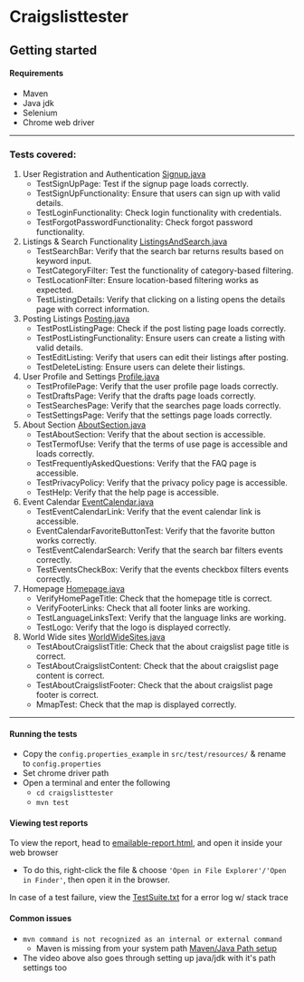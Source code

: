 # Craigslisttester

## Getting started

#### Requirements
  - Maven
  - Java jdk
  - Selenium
  - Chrome web driver

---
### Tests covered:
1. User Registration and Authentication [Signup.java](craigslisttester/src/test/java/fgcuvladtyler/Signup.java)
   - TestSignUpPage: Test if the signup page loads correctly.
   - TestSignUpFunctionality: Ensure that users can sign up with valid details.
   - TestLoginFunctionality: Check login functionality with credentials.
   - TestForgotPasswordFunctionality: Check forgot password functionality.
2. Listings & Search Functionality [ListingsAndSearch.java](craigslisttester/src/test/java/fgcuvladtyler/ListingsAndSearch.java)
   - TestSearchBar: Verify that the search bar returns results based on keyword input.
   - TestCategoryFilter: Test the functionality of category-based filtering.
   - TestLocationFilter: Ensure location-based filtering works as expected.
   - TestListingDetails: Verify that clicking on a listing opens the details page with correct information.
3. Posting Listings [Posting.java](craigslisttester/src/test/java/fgcuvladtyler/Posting.java)
   - TestPostListingPage: Check if the post listing page loads correctly.
   - TestPostListingFunctionality: Ensure users can create a listing with valid details.
   - TestEditListing: Verify that users can edit their listings after posting.
   - TestDeleteListing: Ensure users can delete their listings.
4. User Profile and Settings [Profile.java](craigslisttester/src/test/java/fgcuvladtyler/Profile.java)
   - TestProfilePage: Verify that the user profile page loads correctly.
   - TestDraftsPage: Verify that the drafts page loads correctly.
   - TestSearchesPage: Verify that the searches page loads correctly.
   - TestSettingsPage: Verify that the settings page loads correctly.
5. About Section [AboutSection.java](craigslisttester/src/test/java/fgcuvladtyler/AboutSection.java)
   - TestAboutSection: Verify that the about section is accessible.
   - TestTermofUse: Verify that the terms of use page is accessible and loads correctly.
   - TestFrequentlyAskedQuestions: Verify that the FAQ page is accessible.
   - TestPrivacyPolicy: Verify that the privacy policy page is accessible.
   - TestHelp: Verify that the help page is accessible.
6. Event Calendar [EventCalendar.java](craigslisttester/src/test/java/fgcuvladtyler/EventCalendar.java)
   - TestEventCalendarLink: Verify that the event calendar link is accessible.
   - EventCalendarFavoriteButtonTest: Verify that the favorite button works correctly.
   - TestEventCalendarSearch: Verify that the search bar filters events correctly.
   - TestEventsCheckBox: Verify that the events checkbox filters events correctly.
7. Homepage [Homepage.java](craigslisttester/src/test/java/fgcuvladtyler/Homepage.java)
   - VerifyHomePageTitle: Check that the homepage title is correct.
   - VerifyFooterLinks: Check that all footer links are working.
   - TestLanguageLinksText: Verify that the language links are working.
   - TestLogo: Verify that the logo is displayed correctly.
8. World Wide sites [WorldWideSites.java](craigslisttester/src/test/java/fgcuvladtyler/WorldWideSites.java)
   - TestAboutCraigslistTitle: Check that the about craigslist page title is correct.
   - TestAboutCraigslistContent: Check that the about craigslist page content is correct.
   - TestAboutCraigslistFooter: Check that the about craigslist page footer is correct.
   - MmapTest: Check that the map is displayed correctly.

---
#### Running the tests
- Copy the `config.properties_example` in `src/test/resources/` & rename to `config.properties`
- Set chrome driver path
- Open a terminal and enter the following
    - `cd craigslisttester`
    - `mvn test`

#### Viewing test reports
To view the report, head to [emailable-report.html](craigslisttester/target/surefire-reports/emailable-report.html), and open it inside your web browser
  - To do this, right-click the file & choose `'Open in File Explorer'/'Open in Finder'`, then open it in the browser.

In case of a test failure, view the [TestSuite.txt](craigslisttester/target/surefire-reports/TestSuite.txt) for a error log w/ stack trace

#### Common issues
  - `mvn command is not recognized as an internal or external command`
    - Maven is missing from your system path [Maven/Java Path setup](https://www.youtube.com/watch?v=RfCWg5ay5B0https://www.youtube.com/watch?v=RfCWg5ay5B0)
  - The video above also goes through setting up java/jdk with it's path settings too